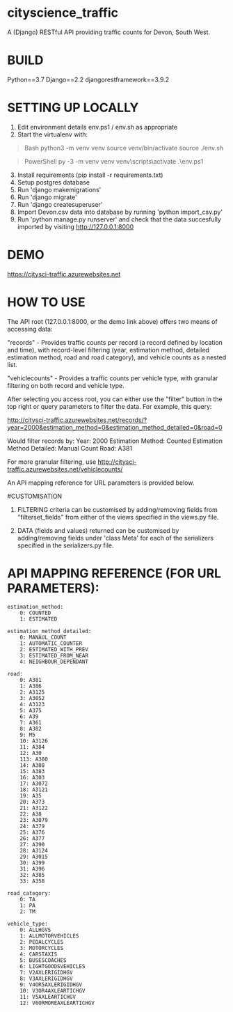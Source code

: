 # cityscience_traffic

A (Django) RESTful API providing traffic counts for Devon, South West.


# BUILD
Python==3.7
Django==2.2
djangorestframework==3.9.2


# SETTING UP LOCALLY
1. Edit environment details env.ps1 / env.sh as appropriate
2. Start the virtualenv with:

  > Bash
  python3 -m venv venv
  source venv/bin/activate
  source ./env.sh

  > PowerShell
  py -3 -m venv venv
  venv\scripts\activate
  .\env.ps1

3. Install requirements (pip install -r requirements.txt)
4. Setup postgres database
5. Run 'django makemigrations'
6. Run 'django migrate'
7. Run 'django createsuperuser'
8. Import Devon.csv data into database by running 'python import_csv.py'
9. Run 'python manage.py runserver' and check that the data succesfully imported by visiting http://127.0.0.1:8000


# DEMO
https://citysci-traffic.azurewebsites.net


# HOW TO USE
The API root (127.0.0.1:8000, or the demo link above) offers two means of accessing data:

"records" - Provides traffic counts per record (a record defined by location and time), with record-level filtering (year, estimation method, detailed estimation method, road and road category), and vehicle counts as a nested list.

"vehiclecounts" - Provides a traffic counts per vehicle type, with granular filtering on both record and vehicle type.

After selecting you access root, you can either use the "filter" button in the top right or query parameters to filter the data. For example, this query:

http://citysci-traffic.azurewebsites.net/records/?year=2000&estimation_method=0&estimation_method_detailed=0&road=0

Would filter records by:
    Year: 2000
    Estimation Method: Counted
    Estimation Method Detailed: Manual Count
    Road: A381

For more granular filtering, use http://citysci-traffic.azurewebsites.net/vehiclecounts/

An API mapping reference for URL parameters is provided below.


#CUSTOMISATION

1. FILTERING criteria can be customised by adding/removing fields from "filterset_fields" from either of the views specified in the views.py file.

2. DATA (fields and values) returned can be customised by adding/removing fields under 'class Meta' for each of the serializers specified in the serializers.py file.


# API MAPPING REFERENCE (FOR URL PARAMETERS):

    estimation_method:
        0: COUNTED
        1: ESTIMATED

    estimation_method_detailed:
        0: MANAUL_COUNT
        1: AUTOMATIC_COUNTER
        2: ESTIMATED_WITH_PREV
        3: ESTIMATED_FROM_NEAR
        4: NEIGHBOUR_DEPENDANT

    road:
        0: A381
        1: A386
        2: A3125
        3: A3052
        4: A3123
        5: A375
        6: A39
        7: A361
        8: A382
        9: M5
        10: A3126
        11: A384
        12: A30
        113: A380
        14: A388
        15: A383
        16: A303
        17: A3072
        18: A3121
        19: A35
        20: A373
        21: A3122
        22: A38
        23: A3079
        24: A379
        25: A376
        26: A377
        27: A390
        28: A3124
        29: A3015
        30: A399
        31: A396
        32: A385
        33: A358

    road_category:
        0: TA
        1: PA
        2: TM

    vehicle_type:
        0: ALLHGVS
        1: ALLMOTORVEHICLES
        2: PEDALCYCLES
        3: MOTORCYCLES
        4: CARSTAXIS
        5: BUSESCOACHES
        6: LIGHTGOODSVEHICLES
        7: V2AXLERIGIDHGV
        8: V3AXLERIGIDHGV
        9: V4OR5AXLERIGIDHGV
        10: V3OR4AXLEARTICHGV
        11: V5AXLEARTICHGV
        12: V6ORMOREAXLEARTICHGV